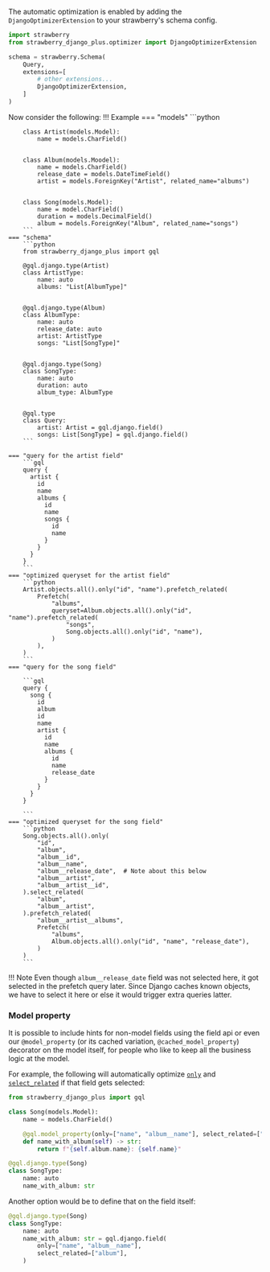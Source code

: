 
The automatic optimization is enabled by adding the `DjangoOptimizerExtension` to your
strawberry's schema config.


```python
import strawberry
from strawberry_django_plus.optimizer import DjangoOptimizerExtension

schema = strawberry.Schema(
    Query,
    extensions=[
        # other extensions...
        DjangoOptimizerExtension,
    ]
)
```

Now consider the following:
!!! Example
    === "models"
        ```python

        class Artist(models.Model):
            name = models.CharField()


        class Album(models.Moodel):
            name = models.CharField()
            release_date = models.DateTimeField()
            artist = models.ForeignKey("Artist", related_name="albums")


        class Song(models.Model):
            name = model.CharField()
            duration = models.DecimalField()
            album = models.ForeignKey("Album", related_name="songs")
        ```
    === "schema"
        ```python
        from strawberry_django_plus import gql

        @gql.django.type(Artist)
        class ArtistType:
            name: auto
            albums: "List[AlbumType]"


        @gql.django.type(Album)
        class AlbumType:
            name: auto
            release_date: auto
            artist: ArtistType
            songs: "List[SongType]"


        @gql.django.type(Song)
        class SongType:
            name: auto
            duration: auto
            album_type: AlbumType


        @gql.type
        class Query:
            artist: Artist = gql.django.field()
            songs: List[SongType] = gql.django.field()
        ```

    === "query for the artist field"
        ```gql
        query {
          artist {
            id
            name
            albums {
              id
              name
              songs {
                id
                name
              }
            }
          }
        }
        ```
    === "optimized queryset for the artist field"
        ```python
        Artist.objects.all().only("id", "name").prefetch_related(
            Prefetch(
                "albums",
                queryset=Album.objects.all().only("id", "name").prefetch_related(
                    "songs",
                    Song.objects.all().only("id", "name"),
                )
            ),
        )
        ```
    === "query for the song field"

        ```gql
        query {
          song {
            id
            album
            id
            name
            artist {
              id
              name
              albums {
                id
                name
                release_date
              }
            }
          }
        }

        ```
    === "optimized queryset for the song field"
        ```python
        Song.objects.all().only(
            "id",
            "album",
            "album__id",
            "album__name",
            "album__release_date",  # Note about this below
            "album__artist",
            "album__artist__id",
        ).select_related(
            "album",
            "album__artist",
        ).prefetch_related(
            "album__artist__albums",
            Prefetch(
                "albums",
                Album.objects.all().only("id", "name", "release_date"),
            )
        )
        ```

!!! Note
    Even though `album__release_date` field was not selected here, it got selected
    in the prefetch query later. Since Django caches known objects, we have to select it here or
    else it would trigger extra queries latter.

### Model property

It is possible to include hints for non-model fields using the field api or even our
`@model_property` (or its cached variation, `@cached_model_property`) decorator on the model
itself, for people who like to keep all the business logic at the model.

For example, the following will automatically optimize [`only`](https://docs.djangoproject.com/en/4.0/ref/models/querysets/#only) and [`select_related`](https://docs.djangoproject.com/en/4.0/ref/models/querysets/#django.db.models.query.QuerySet.select_related) if that
field gets selected:

```python
from strawberry_django_plus import gql

class Song(models.Model):
    name = models.CharField()

    @gql.model_property(only=["name", "album__name"], select_related=["album"])
    def name_with_album(self) -> str:
        return f"{self.album.name}: {self.name}"

@gql.django.type(Song)
class SongType:
    name: auto
    name_with_album: str
```

Another option would be to define that on the field itself:

```python
@gql.django.type(Song)
class SongType:
    name: auto
    name_with_album: str = gql.django.field(
        only=["name", "album__name"],
        select_related=["album"],
    )
```
